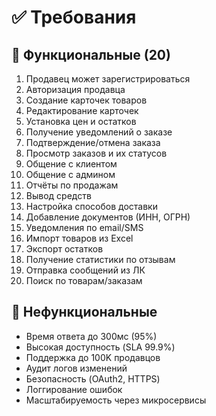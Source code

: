 # ✅ Требования

## 📌 Функциональные (20)

1. Продавец может зарегистрироваться
2. Авторизация продавца
3. Создание карточек товаров
4. Редактирование карточек
5. Установка цен и остатков
6. Получение уведомлений о заказе
7. Подтверждение/отмена заказа
8. Просмотр заказов и их статусов
9. Общение с клиентом
10. Общение с админом
11. Отчёты по продажам
12. Вывод средств
13. Настройка способов доставки
14. Добавление документов (ИНН, ОГРН)
15. Уведомления по email/SMS
16. Импорт товаров из Excel
17. Экспорт остатков
18. Получение статистики по отзывам
19. Отправка сообщений из ЛК
20. Поиск по товарам/заказам

## 🚧 Нефункциональные

- Время ответа до 300мс (95%)
- Высокая доступность (SLA 99.9%)
- Поддержка до 100K продавцов
- Аудит логов изменений
- Безопасность (OAuth2, HTTPS)
- Логгирование ошибок
- Масштабируемость через микросервисы